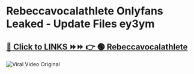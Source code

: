 
 # Rebeccavocalathlete Onlyfans Leaked - Update Files ey3ym

## <h2><a href="https://clipsfans.com/Rebeccavocalathlete&ref=git">🔗 Click to LINKS ⏩⏩ 👉 🟢 Rebeccavocalathlete </a></h2>

<a href="https://clipsfans.com/Rebeccavocalathlete&ref=git" rel="nofollow" data-target="animated-image.originalLink"><img src="https://i.ibb.co.com/xMMVF88/686577567.gif" alt="Viral Video Original" style="max-width: 100%; display: inline-block;" data-target="animated-image.originalImage"></a>

